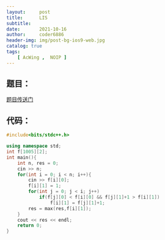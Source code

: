 ```yaml
---
layout:     post
title:      LIS
subtitle:   
date:       2021-10-16
author:     coder6886
header-img: img/post-bg-ios9-web.jpg
catalog: true
tags:
    [ AcWing ,  NOIP ]
---
```


## 题目：

[题目传送门](https://www.acwing.com/problem/content/897/)

## 代码：

```c++
#include<bits/stdc++.h>

using namespace std;
int f[1005][2];
int main(){
    int n, res = 0;
    cin >> n;
    for(int i = 0; i < n; i++){
        cin >> f[i][0];
        f[i][1] = 1;
        for(int j = 0; j < i; j++)
            if(f[j][0] < f[i][0] && f[j][1]+1 > f[i][1])
                f[i][1] = f[j][1]+1;
        res = max(res,f[i][1]);
    }
    cout << res << endl;
    return 0;
}
```

